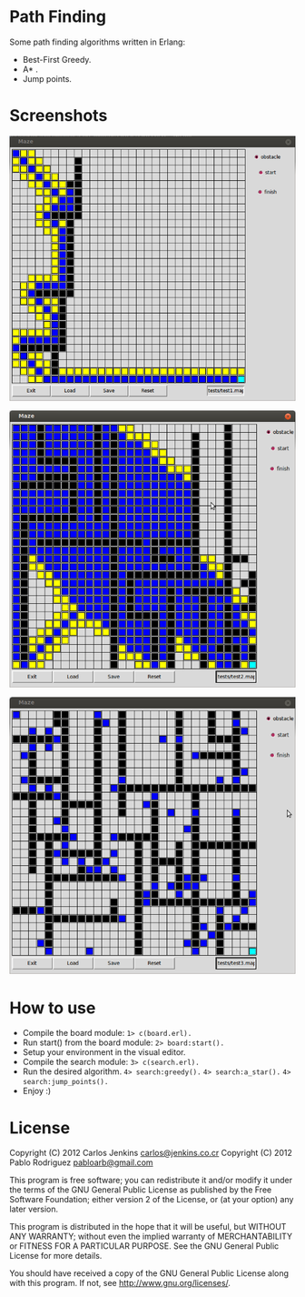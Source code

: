 Path Finding
============

Some path finding algorithms written in Erlang:

- Best-First Greedy.
- A* .
- Jump points.


Screenshots
===========

![Best-First Greedy in test map 1](/tests/test1_greedy.png "Best-First Greedy in test map 1")

![A* in test map 2](/tests/test2_a_star.png "A* in test map 2")

![Jump Points in test map 3](/tests/test3_jump_points.png "Jump Points in test map 3")


How to use
==========

- Compile the board module:
    ``1> c(board.erl).``
- Run start() from the board module:
    ``2> board:start().``
- Setup your environment in the visual editor.
- Compile the search module:
    ``3> c(search.erl).``
- Run the desired algorithm.
    ``4> search:greedy().``
    ``4> search:a_star().``
    ``4> search:jump_points().``
- Enjoy :)


License
=======

Copyright (C) 2012 Carlos Jenkins <carlos@jenkins.co.cr>
Copyright (C) 2012 Pablo Rodriguez <pabloarb@gmail.com>

This program is free software; you can redistribute it and/or modify
it under the terms of the GNU General Public License as published by
the Free Software Foundation; either version 2 of the License, or
(at your option) any later version.

This program is distributed in the hope that it will be useful,
but WITHOUT ANY WARRANTY; without even the implied warranty of
MERCHANTABILITY or FITNESS FOR A PARTICULAR PURPOSE.  See the
GNU General Public License for more details.

You should have received a copy of the GNU General Public License
along with this program.  If not, see <http://www.gnu.org/licenses/>.

